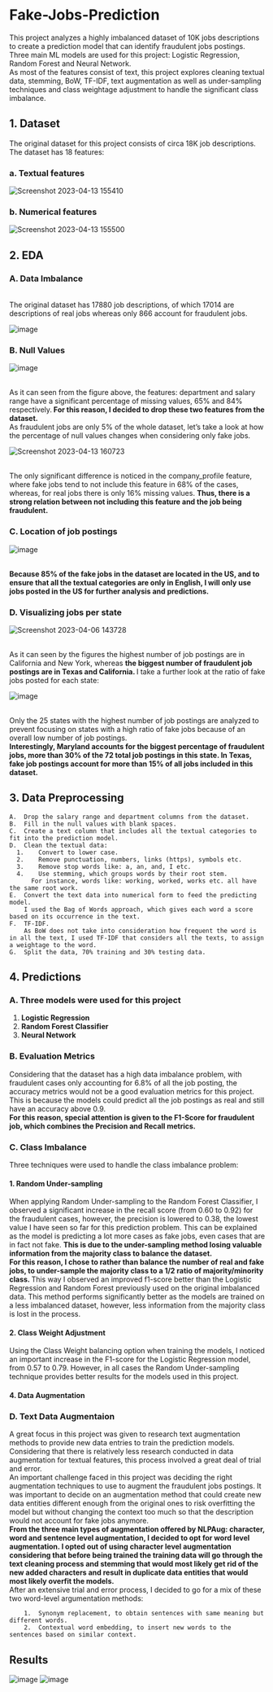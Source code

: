 # Fake-Jobs-Prediction
This project analyzes a highly imbalanced dataset of 10K jobs descriptions to create a prediction model that can identify fraudulent jobs postings. Three main ML models are used for this project: Logistic Regression, Random Forest and Neural Network.
<br>
As most of the features consist of text, this project explores cleaning textual data, stemming, BoW, TF-IDF, text augmentation as well as under-sampling techniques and class weightage adjustment to handle the significant class imbalance. 
<br>
## 1. Dataset 
The original dataset for this project consists of circa 18K job descriptions. The dataset has 18 features:
<br>
### a.	Textual features

![Screenshot 2023-04-13 155410](https://user-images.githubusercontent.com/87027062/231785818-a4f03c39-e312-4479-bbf2-dc2185a68ed5.png)

### b.	Numerical features

![Screenshot 2023-04-13 155500](https://user-images.githubusercontent.com/87027062/231785936-f04c95bb-b87b-4f07-a484-0c9fb612607d.png)

## 2. EDA

### A. Data Imbalance
<br> 
The original dataset has 17880 job descriptions, of which 17014 are descriptions of real jobs whereas only 866 account for fraudulent jobs.

![image](https://user-images.githubusercontent.com/87027062/231786410-971d4a53-321e-45c9-baec-90a64724d888.png)

### B. Null Values
![image](https://user-images.githubusercontent.com/87027062/231786578-c1a6773f-d5c6-42d1-96f8-d2416250a313.png)

<br>
As it can seen from the figure above, the features: department and salary range have a significant percentage of missing values, 65% and 84% respectively.<b> For this reason, I decided to drop these two features from the dataset.</b>
<br>
As fraudulent jobs are only 5% of the whole dataset, let’s take a look at how the percentage of null values changes when considering only fake jobs.

![Screenshot 2023-04-13 160723](https://user-images.githubusercontent.com/87027062/231787176-5204d9fb-6051-4636-8717-37bfc2f43165.png)

<br>
The only significant difference is noticed in the company_profile feature, where fake jobs tend to not include this feature in 68% of the cases, whereas, for real jobs there is only 16% missing values. <b>Thus, there is a strong relation between not including this feature and the job being fraudulent.</b>

### C. Location of job postings

![image](https://user-images.githubusercontent.com/87027062/231787571-f5008f25-2e5d-4802-9100-edbda0168357.png)

<br>
<b> Because 85% of the fake jobs in the dataset are located in the US, and to ensure that all the textual categories are only in English, I will only use jobs posted in the US for further analysis and predictions. </b>

### D. Visualizing jobs per state

![Screenshot 2023-04-06 143728](https://user-images.githubusercontent.com/87027062/231787880-a724e473-1f0f-43ae-b591-87fa8992df21.png)

<br>
As it can seen by the figures the highest number of job postings are in California and New York, whereas <b> the biggest number of fraudulent job postings are in Texas and California. </b> I take a further look at the ratio of fake jobs posted for each state:

![image](https://user-images.githubusercontent.com/87027062/231787987-9f33cbb4-0657-4766-83c2-c269bcdbb784.png)

<br>
Only the 25 states with the highest number of job postings are analyzed to prevent focusing on states with a high ratio of fake jobs because of an overall low number of job postings.
<br>
<b>Interestingly, Maryland accounts for the biggest percentage of fraudulent jobs, more than 30% of the 72 total job postings in this state. In Texas, fake job postings account for more than 15% of all jobs included in this dataset. </b>

## 3. Data Preprocessing

    A.	Drop the salary range and department columns from the dataset. 
    B.	Fill in the null values with blank spaces.
    C.	Create a text column that includes all the textual categories to fit into the prediction model.
    D.	Clean the textual data:
      1.	Convert to lower case.
      2.	Remove punctuation, numbers, links (https), symbols etc. 
      3.	Remove stop words like: a, an, and, I etc.
      4.	Use stemming, which groups words by their root stem. 
          For instance, words like: working, worked, works etc. all have the same root work. 
    E.	Convert the text data into numerical form to feed the predicting model. 
        I used the Bag of Words approach, which gives each word a score based on its occurrence in the text.
    F.	TF-IDF. 
        As BoW does not take into consideration how frequent the word is in all the text, I used TF-IDF that considers all the texts, to assign a weightage to the word.
    G.	Split the data, 70% training and 30% testing data.
    

## 4. Predictions
### A. Three models were used for this project
1. <b> Logistic Regression </b> <br>
2. <b> Random Forest Classifier </b> <br>
3. <b> Neural Network </b>

### B. Evaluation Metrics
Considering that the dataset has a high data imbalance problem, with fraudulent cases only accounting for 6.8% of all the job posting, the accuracy metrics would not be a good evaluation metrics for this project. This is because the models could predict all the job postings as real and still have an accuracy above 0.9. 
<br>
<b> For this reason, special attention is given to the F1-Score for fraudulent job, which combines the Precision and Recall metrics. </b>

### C. Class Imbalance
Three techniques were used to handle the class imbalance problem:
#### 1. Random Under-sampling
When applying Random Under-sampling to the Random Forest Classifier, I observed a significant increase in the recall score (from 0.60 to 0.92) for the fraudulent cases, however, the precision is lowered to 0.38, the lowest value I have seen so far for this prediction problem. This can be explained as the model is predicting a lot more cases as fake jobs, even cases that are in fact not fake. <b> This is due to the under-sampling method losing valuable information from the majority class to balance the dataset. </b>
<br>
<b> For this reason, I chose to rather than balance the number of real and fake jobs, to under-sample the majority class to a 1/2 ratio of majority/minority class. </b> 
This way I observed an improved f1-score better than the Logistic Regression and Random Forest previously used on the original imbalanced data. This method performs significantly better as the models are trained on a less imbalanced dataset, however, less information from the majority class is lost in the process. 
#### 2. Class Weight Adjustment
Using the Class Weight balancing option when training the models, I noticed an important increase in the F1-score for the Logistic Regression model, from 0.57 to 0.79. However, in all cases the Random Under-sampling technique provides better results for the models used in this project. 
#### 4. Data Augmentation 

### D. Text Data Augmentaion
A great focus in this project was given to research text augmentation methods to provide new data entries to train the prediction models. Considering that there is relatively less research conducted in data augmentation for textual features, this process involved a great deal of trial and error. 
<br>
An important challenge faced in this project was deciding the right augmentation techniques to use to augment the fraudulent jobs postings. It was important to decide on an augmentation method that could create new data entities different enough from the original ones to risk overfitting the model but without changing the context too much so that the description would not account for fake jobs anymore.
<br>
<b>From the three main types of augmentation offered by NLPAug: character, word and sentence level augmentation, I decided to opt for word level augmentation. I opted out of using character level augmentation considering that before being trained the training data will go through the text cleaning process and stemming that would most likely get rid of the new added characters and result in duplicate data entities that would most likely overfit the models. </b>
<br>
After an extensive trial and error process, I decided to go for a mix of these two word-level argumentation methods:

        1.	Synonym replacement, to obtain sentences with same meaning but different words.
        2.	Contextual word embedding, to insert new words to the sentences based on similar context. 

## Results
![image](https://user-images.githubusercontent.com/87027062/231792930-21be72d3-1e31-450f-81d8-d4ef31545618.png)
![image](https://user-images.githubusercontent.com/87027062/231793112-52c3e082-0b08-4ae6-9125-9e50bb6f4393.png)



